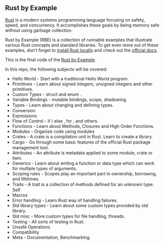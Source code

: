 ## Rust by Example
[Rust](https://www.rust-lang.org/) is a modern systems programming language focusing on safety, speed, and concurrency. It accomplishes these goals by being memory safe without using garbage collection.

Rust by Example (RBE) is a collection of runnable examples that illustrate various Rust concepts and standard libraries. To get even more out of these examples, don't forget to [install Rust locally](https://www.rust-lang.org/tools/install) and check out the [official docs](https://doc.rust-lang.org/std/).

This is the final code of the [Rust by Example](https://doc.rust-lang.org/rust-by-example/).

In this repo, the following subjects will be covered:
* Hello World - Start with a traditional Hello World program.
* Primitives - Learn about signed integers, unsigned integers and other primitives.
* Custom Types - struct and enum .
* Variable Bindings - mutable bindings, scope, shadowing.
* Types - Learn about changing and deﬁning types.
* Conversion
* Expressions
* Flow of Control - if / else , for , and others.
* Functions - Learn about Methods, Closures and High Order Functions.
* Modules - Organize code using modules
* Crates - A crate is a compilation unit in Rust. Learn to create a library.
* Cargo - Go through some basic features of the oﬃcial Rust package management
tool.
* Attributes - An attribute is metadata applied to some module, crate or item.
* Generics - Learn about writing a function or data type which can work for multiple
types of arguments.
* Scoping rules - Scopes play an important part in ownership, borrowing, and
lifetimes.
* Traits - A trait is a collection of methods deﬁned for an unknown type: Self
* Macros
* Error handling - Learn Rust way of handling failures.
* Std library types - Learn about some custom types provided by std library.
* Std misc - More custom types for ﬁle handling, threads.
* Testing - All sorts of testing in Rust.
* Unsafe Operations
* Compatibility
* Meta - Documentation, Benchmarking.
